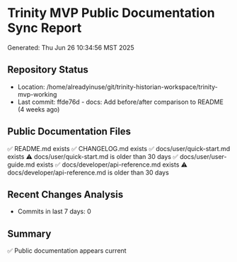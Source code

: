 # Trinity MVP Public Documentation Sync Report
Generated: Thu Jun 26 10:34:56 MST 2025

## Repository Status
- Location: /home/alreadyinuse/git/trinity-historian-workspace/trinity-mvp-working
- Last commit: ffde76d - docs: Add before/after comparison to README (4 weeks ago)

## Public Documentation Files
✅ README.md exists
✅ CHANGELOG.md exists
✅ docs/user/quick-start.md exists
⚠️  docs/user/quick-start.md is older than 30 days
✅ docs/user/user-guide.md exists
✅ docs/developer/api-reference.md exists
⚠️  docs/developer/api-reference.md is older than 30 days

## Recent Changes Analysis
- Commits in last 7 days: 0

## Summary
✅ Public documentation appears current
